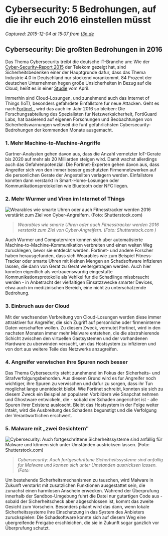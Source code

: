# Cybersecurity: 5 Bedrohungen, auf die ihr euch 2016 einstellen müsst

_Captured: 2015-12-04 at 15:07 from [t3n.de](http://t3n.de/news/cybersecurity-sicherheit-bedrohungen-2016-662661/?utm_source=feedburner+t3n+News+12.000er&utm_medium=feed&utm_campaign=Feed%3A+aktuell%2Ffeeds%2Frss+%28t3n+News%29)_

## Cybersecurity: Die großten Bedrohungen in 2016

Das Thema Cybersecurity treibt die deutsche IT-Branche um: Wie der[ Cyber-Security-Report 2015](http://t3n.de/news/it-sicherheit-industrie-4-0-657702/) der Telekom gezeigt hat, sind Sicherheitsbedenken einer der Hauptgrunde dafur, dass das Thema Industrie 4.0 in Deutschland nur stockend vorankommt. 84 Prozent der deutschen Unternehmen hegen große Unsicherheiten in Bezug auf die Cloud, heißt es in einer [Studie](http://t3n.de/news/unternehmen-cloud-computing-606819/) vom April.

Immerhin sind Cloud-Losungen, und zunehmend auch das Internet of Things (IoT), besonders gefahrdete Einfallstore fur neue Attacken. Geht es nach [Fortinet ](http://www.fortinet.com/), wird das auch im Jahr 2016 so bleiben: Die Forschungsabteilung des Spezialisten fur Netzwerksicherheit, FortiGuard Labs, hat basierend auf eigenen Forschungen und Beobachtungen von Sicherheitswarnungen weltweit die funf gefahrlichsten Cybersecurity-Bedrohungen der kommenden Monate ausgemacht.

### 1\. Mehr Machine-to-Machine-Angriffe

Gartner-Analysten gehen davon aus, dass die Anzahl vernetzter IoT-Gerate bis 2020 auf mehr als 20 Milliarden steigen wird. Damit wachst allerdings auch das Gefahrenpotenzial: Die Fortinet-Experten gehen davon aus, dass Angreifer sich von den immer besser geschutzten Firmennetzwerken auf die personlichen Gerate der Angestellten verlagern werden. Einfallstore konnten dann verstarkt in Smart-Home-Losungen oder Kommunikationsprotokollen wie Bluetooth oder NFC liegen.

### 2\. Mehr Wurmer und Viren im Internet of Things

![Wearables wie smarte Uhren oder auch Fitnesstracker werden 2016 verstärkt zum Ziel von Cyber-Angreifern. \(Foto: Shutterstock.com\) ](http://t3n.de/news/wp-content/uploads/2015/12/cybersecurity_problem_smartwatch-595x397.jpg)

> _Wearables wie smarte Uhren oder auch Fitnesstracker werden 2016 verstarkt zum Ziel von Cyber-Angreifern. (Foto: Shutterstock.com )_

Auch Wurmer und Computerviren konnen sich uber automatisierte Machine-to-Machine-Kommunikation verbreiten und einen weiten Weg zurucklegen, bevor sie entdeckt werden. Fortinet- und andere Forscher haben herausgefunden, dass sich Wearables wie zum Beispiel Fitness-Tracker oder smarte Uhren mit kleinen Mengen an Schadsoftware infizieren lassen, die dann von Gerat zu Gerat weitergetragen werden. Auch hier konnten eigentlich als vertrauenswurdig eingestufte Kommunikationsprotokolle als Vehikel fur die Schadlinge missbraucht werden - in Anbetracht der vielfaltigen Einsatzzwecke smarter Devices, etwa auch im medizinischen Bereich, eine nicht zu unterschatzende Bedrohung.

### 3\. Einbruch aus der Cloud

Mit der wachsenden Verbreitung von Cloud-Losungen werden diese immer attraktiver fur Angreifer, die sich Zugriff auf personliche oder firmeninterne Daten verschaffen wollen. Zu diesem Zweck, vermutet Fortinet, wird in den nachsten Monaten immer mehr Malware entstehen, die die abstrahierende Schicht zwischen den virtuellen Gastsystemen und der vorhandenen Hardware zu uberwinden versucht, um das Hostsystem zu infizieren und von dort aus weitere Teile des Netzwerks anzugreifen.

### 4\. Angreifer verwischen ihre Spuren noch besser

Das Thema Cybersecurity steht zunehmend im Fokus der Sicherheits- und Strafverfolgungsbehorden. Aus diesem Grund wird es fur Angreifer noch wichtiger, ihre Spuren zu verwischen und dafur zu sorgen, dass ihr Tun moglichst lange unentdeckt bleibt. Wie Fortinet schreibt, konnten sie sich zu diesem Zweck ein Beispiel an popularen Vorbildern wie Snapchat nehmen und Ghostware entwickeln, die - sobald der Schaden angerichtet ist - alle Spuren ihrer Existenz ausloscht. Bleibt das Hostsystem in der Folge weiter intakt, wird die Ausbreitung des Schadens begunstigt und die Verfolgung der Verantwortlichen erschwert.

### 5\. Malware mit „zwei Gesichtern"

![Cybersecurity: Auch fortgeschrittene Sicherheitssysteme sind anfällig für Malware und können sich unter Umständen austricksen lassen. \(Foto: Shutterstock.com\) ](http://t3n.de/news/wp-content/uploads/2015/12/sicherheit_bedrohungen_2016-595x397.jpg)

> _Cybersecurity: Auch fortgeschrittene Sicherheitssysteme sind anfallig fur Malware und konnen sich unter Umstanden austricksen lassen. (Foto:_

Um bestehende Sicherheitsmechanismen zu tauschen, wird Malware in Zukunft verstarkt mit zusatzlichen Funktionen ausgestattet sein, die zunachst einen harmlosen Anschein erwecken. Wahrend der Überprufung innerhalb der Sandbox-Umgebung fuhrt die Datei nur gutartigen Code aus - sobald der Sicherheitscheck aber abgeschlossen ist, kommt das zweite Gesicht zum Vorschein. Besonders pikant wird das dann, wenn lokale Sicherheitssysteme ihre Einschatzung in das System des Anbieters zuruckspielen: Die Schadsoftware konnte sich auf diesem Weg eine ubergreifende Freigabe erschleichen, die sie in Zukunft sogar ganzlich vor Überprufung schutzt.

